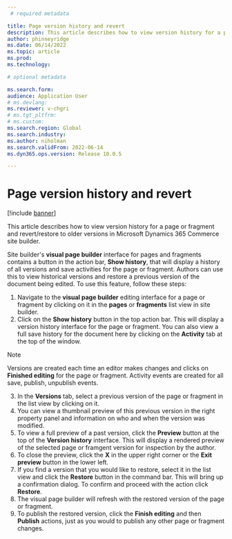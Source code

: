 ```yaml
---
 # required metadata

title: Page version history and revert
description: This article describes how to view version history for a page or fragment and revert/restore to older versions in Microsoft Dynamics 365 Commerce site builder.
author: phinneyridge
ms.date: 06/14/2022
ms.topic: article
ms.prod: 
ms.technology: 

# optional metadata

ms.search.form:  
audience: Application User
# ms.devlang: 
ms.reviewer: v-chgri
# ms.tgt_pltfrm: 
# ms.custom: 
ms.search.region: Global
ms.search.industry: 
ms.author: niholman
ms.search.validFrom: 2022-06-14
ms.dyn365.ops.version: Release 10.0.5

---
```


# Page version history and revert

[!include [banner](includes/banner.md)]

This article describes how to view version history for a page or fragment and revert/restore to older versions in Microsoft Dynamics 365 Commerce site builder.

Site builder's **visual page builder** interface for pages and fragments contains a button in the action bar, **Show history**, that will display a history of all versions and save activities for the page or fragment.  Authors can use this to view historical versions and restore a previous version of the document being edited.  To use this feature, follow these steps:

1. Navigate to the **visual page builder** editing interface for a page or fragment by clicking on it in the **pages** or **fragments** list view in site builder.
2. Click on the **Show history** button in the top action bar.  This will display a version history interface for the page or fragment.  You can also view a full save history for the document here by clicking on the **Activity** tab at the top of the window.
> [!NOTE]
> Versions are created each time an editor makes changes and clicks on **Finished editing** for the page or fragment. Activity events are created for all save, publish, unpublish events.
3. In the **Versions** tab, select a previous version of the page or fragment in the list view by clicking on it.
4. You can view a thumbnail preview of this previous version in the right property panel and information on who and when the version was modified.
5. To view a full preview of a past version, click the **Preview** button at the top of the **Version history** interface.  This will display a rendered preview of the selected page or framgent version for inspection by the author.
6. To close the preview, click the **X** in the upper right corner or the **Exit preview** button in the lower left.
7. If you find a version that you would like to restore, select it in the list view and click the **Restore** button in the command bar.  This will bring up a confirmation dialog.  To confirm and proceed with the action click **Restore**.
9.  The visual page builder will refresh with the restored version of the page or fragment.
10.  To publish the restored version, click the **Finish editing** and then **Publish** actions, just as you would to publish any other page or fragment changes.
